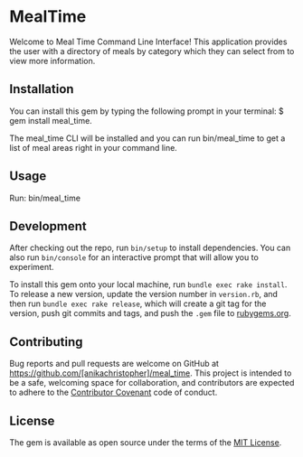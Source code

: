 # MealTime

Welcome to Meal Time Command Line Interface! This application provides the user with a directory of meals by category which they can select from to view more information. 


## Installation

You can install this gem by typing the following prompt in your terminal: $ gem install meal_time.

The meal_time CLI will be installed and you can run bin/meal_time to get a list of meal areas right in your command line.

## Usage

Run: bin/meal_time

## Development

After checking out the repo, run `bin/setup` to install dependencies. You can also run `bin/console` for an interactive prompt that will allow you to experiment.

To install this gem onto your local machine, run `bundle exec rake install`. To release a new version, update the version number in `version.rb`, and then run `bundle exec rake release`, which will create a git tag for the version, push git commits and tags, and push the `.gem` file to [rubygems.org](https://rubygems.org).

## Contributing

Bug reports and pull requests are welcome on GitHub at https://github.com/[anikachristopher]/meal_time. This project is intended to be a safe, welcoming space for collaboration, and contributors are expected to adhere to the [Contributor Covenant](http://contributor-covenant.org) code of conduct.

## License

The gem is available as open source under the terms of the [MIT License](https://opensource.org/licenses/MIT).
